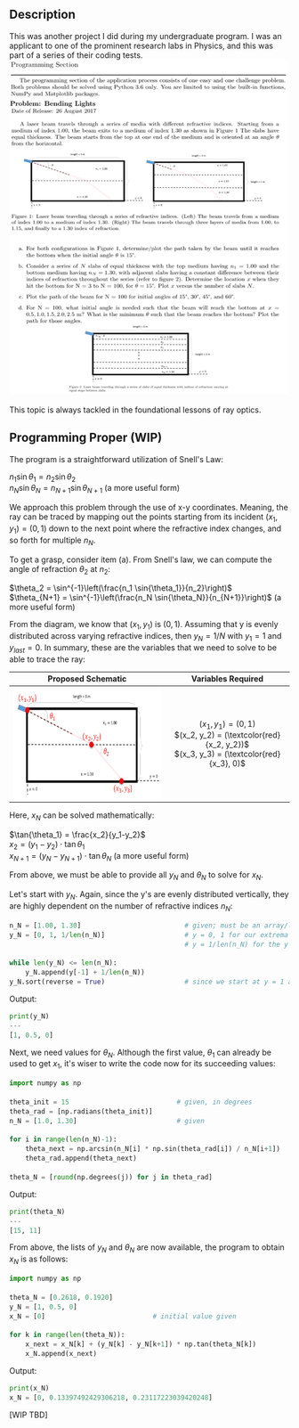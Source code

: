 <h2>Description</h2>
This was another project I did during my undergraduate program. I was an applicant to one of the prominent research labs in Physics, and this was part of a series of their coding tests.<br/>
<kbd>
<img src="Py_Refraction_Problem_Statement.png" width="500" height="600">
</kbd>
<br/>
<br/>
This topic is always tackled in the foundational lessons of ray optics.

<h2>Programming Proper (WIP)</h2>
The program is a straightforward utilization of Snell's Law:

$n_1 \sin{\theta_1} = n_2 \sin{\theta_2}$ <br/> $n_N \sin{\theta_N} = n_{N+1} \sin{\theta_{N+1}}$  (a more useful form)

We approach this problem through the use of x-y coordinates. Meaning, the ray can be traced by mapping out the points starting from its incident $(x_1,y_1) = (0,1)$ down to the next point where the refractive index changes, and so forth for multiple $n_N$.

To get a grasp, consider item (a). From Snell's law, we can compute the angle of refraction $\theta_2$ at $n_2$:

$\theta_2 = \sin^{-1}\left(\frac{n_1 \sin{\theta_1}}{n_2}\right)$ <br/> $\theta_{N+1} = \sin^{-1}\left(\frac{n_N \sin{\theta_N}}{n_{N+1}}\right)$  (a more useful form)

From the diagram, we know that $(x_1, y_1)$ is $(0,1)$. Assuming that y is evenly distributed across varying refractive indices, then $y_N = 1/N$ with $y_1 = 1$ and $y_{last} = 0$. In summary, these are the variables that we need to solve to be able to trace the ray:

Proposed Schematic  |  Variables Required
:------------------:|:------------------:
<img src="approach_1.png" width="370" height="200">  |  $(x_1, y_1) = (0, 1)$ <br/> $(x_2, y_2) = (\textcolor{red}{x_2, y_2})$ <br/> $(x_3, y_3) = (\textcolor{red}{x_3}, 0)$

Here, $x_N$ can be solved mathematically:

$\tan{\theta_1} = \frac{x_2}{y_1-y_2}$ <br/> $x_2 = (y_1-y_2) \cdot \tan{\theta_1}$ <br/> $x_{N+1} = (y_N-y_{N+1}) \cdot \tan{\theta_N}$  (a more useful form)

From above, we must be able to provide all $y_N$ and $\theta_N$ to solve for $x_N$.

Let's start with $y_N$. Again, since the y's are evenly distributed vertically, they are highly dependent on the number of refractive indices $n_N$:

```python
n_N = [1.00, 1.30]                          # given; must be an array/list and in the correct sequence
y_N = [0, 1, 1/len(n_N)]                    # y = 0, 1 for our extrema
                                            # y = 1/len(n_N) for the y's in the middle

while len(y_N) <= len(n_N):
    y_N.append(y[-1] + 1/len(n_N))
y_N.sort(reverse = True)                    # since we start at y = 1 and end at y = 0
```
Output:
```python
print(y_N)
---
[1, 0.5, 0]
```

Next, we need values for $\theta_N$. Although the first value, $\theta_1$ can already be used to get $x_1$, it's wiser to write the code now for its succeeding values:

```python
import numpy as np

theta_init = 15                           # given, in degrees
theta_rad = [np.radians(theta_init)]
n_N = [1.0, 1.30]                         # given

for i in range(len(n_N)-1):
    theta_next = np.arcsin(n_N[i] * np.sin(theta_rad[i]) / n_N[i+1])
    theta_rad.append(theta_next)

theta_N = [round(np.degrees(j)) for j in theta_rad]
```
Output:
```python
print(theta_N)
---
[15, 11]
```

From above, the lists of $y_N$ and $\theta_N$ are now available, the program to obtain $x_N$ is as follows:
```python
import numpy as np

theta_N = [0.2618, 0.1920]
y_N = [1, 0.5, 0]
x_N = [0]                           # initial value given

for k in range(len(theta_N)):
    x_next = x_N[k] + (y_N[k] - y_N[k+1]) * np.tan(theta_N[k])
    x_N.append(x_next)
```
Output:
```python
print(x_N)
x_N = [0, 0.13397492429306218, 0.23117223039420248]
```
[WIP TBD]
